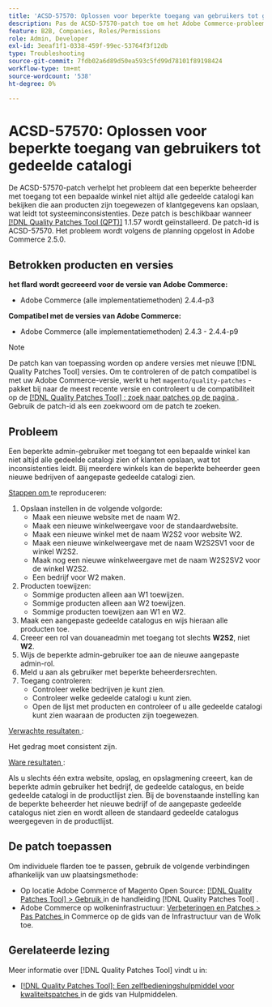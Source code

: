 ```yaml
---
title: 'ACSD-57570: Oplossen voor beperkte toegang van gebruikers tot gedeelde catalogi'
description: Pas de ACSD-57570-patch toe om het Adobe Commerce-probleem te verhelpen waarbij een beperkte beheerder met toegang tot een bepaalde winkel niet consistent alle gedeelde catalogi kan bekijken die aan producten zijn toegewezen of klantgegevens kan opslaan, wat leidt tot systeeminconsistenties.
feature: B2B, Companies, Roles/Permissions
role: Admin, Developer
exl-id: 3eeaf1f1-0338-459f-99ec-53764f3f12db
type: Troubleshooting
source-git-commit: 7fdb02a6d89d50ea593c5fd99d78101f89198424
workflow-type: tm+mt
source-wordcount: '538'
ht-degree: 0%

---
```


# ACSD-57570: Oplossen voor beperkte toegang van gebruikers tot gedeelde catalogi

De ACSD-57570-patch verhelpt het probleem dat een beperkte beheerder met toegang tot een bepaalde winkel niet altijd alle gedeelde catalogi kan bekijken die aan producten zijn toegewezen of klantgegevens kan opslaan, wat leidt tot systeeminconsistenties. Deze patch is beschikbaar wanneer [[!DNL Quality Patches Tool (QPT)]](/help/tools/quality-patches-tool/quality-patches-tool-to-self-serve-quality-patches.md) 1.1.57 wordt geïnstalleerd. De patch-id is ACSD-57570. Het probleem wordt volgens de planning opgelost in Adobe Commerce 2.5.0.

## Betrokken producten en versies

**het flard wordt gecreeerd voor de versie van Adobe Commerce:**

* Adobe Commerce (alle implementatiemethoden) 2.4.4-p3

**Compatibel met de versies van Adobe Commerce:**

* Adobe Commerce (alle implementatiemethoden) 2.4.3 - 2.4.4-p9

>[!NOTE]
>
>De patch kan van toepassing worden op andere versies met nieuwe [!DNL Quality Patches Tool] versies. Om te controleren of de patch compatibel is met uw Adobe Commerce-versie, werkt u het `magento/quality-patches` -pakket bij naar de meest recente versie en controleert u de compatibiliteit op de [[!DNL Quality Patches Tool] : zoek naar patches op de pagina ](https://experienceleague.adobe.com/tools/commerce-quality-patches/index.html?lang=nl-NL) . Gebruik de patch-id als een zoekwoord om de patch te zoeken.

## Probleem

Een beperkte admin-gebruiker met toegang tot een bepaalde winkel kan niet altijd alle gedeelde catalogi zien of klanten opslaan, wat tot inconsistenties leidt. Bij meerdere winkels kan de beperkte beheerder geen nieuwe bedrijven of aangepaste gedeelde catalogi zien.

<u> Stappen om </u> te reproduceren:

1. Opslaan instellen in de volgende volgorde:
   * Maak een nieuwe website met de naam W2.
   * Maak een nieuwe winkelweergave voor de standaardwebsite.
   * Maak een nieuwe winkel met de naam W2S2 voor website W2.
   * Maak een nieuwe winkelweergave met de naam W2S2SV1 voor de winkel W2S2.
   * Maak nog een nieuwe winkelweergave met de naam W2S2SV2 voor de winkel W2S2.
   * Een bedrijf voor W2 maken.
1. Producten toewijzen:
   * Sommige producten alleen aan W1 toewijzen.
   * Sommige producten alleen aan W2 toewijzen.
   * Sommige producten toewijzen aan W1 en W2.
1. Maak een aangepaste gedeelde catalogus en wijs hieraan alle producten toe.
1. Creeer een rol van douaneadmin met toegang tot slechts **W2S2**, niet **W2**.
1. Wijs de beperkte admin-gebruiker toe aan de nieuwe aangepaste admin-rol.
1. Meld u aan als gebruiker met beperkte beheerdersrechten.
1. Toegang controleren:
   * Controleer welke bedrijven je kunt zien.
   * Controleer welke gedeelde catalogi u kunt zien.
   * Open de lijst met producten en controleer of u alle gedeelde catalogi kunt zien waaraan de producten zijn toegewezen.

<u> Verwachte resultaten </u>:

Het gedrag moet consistent zijn.

<u> Ware resultaten </u>:

Als u slechts één extra website, opslag, en opslagmening creeert, kan de beperkte admin gebruiker het bedrijf, de gedeelde catalogus, en beide gedeelde catalogi in de productlijst zien. Bij de bovenstaande instelling kan de beperkte beheerder het nieuwe bedrijf of de aangepaste gedeelde catalogus niet zien en wordt alleen de standaard gedeelde catalogus weergegeven in de productlijst.

## De patch toepassen

Om individuele flarden toe te passen, gebruik de volgende verbindingen afhankelijk van uw plaatsingsmethode:

* Op locatie Adobe Commerce of Magento Open Source: [[!DNL Quality Patches Tool] > Gebruik ](/help/tools/quality-patches-tool/usage.md) in de handleiding [!DNL Quality Patches Tool] .
* Adobe Commerce op wolkeninfrastructuur: [ Verbeteringen en Patches > Pas Patches ](https://experienceleague.adobe.com/docs/commerce-cloud-service/user-guide/develop/upgrade/apply-patches.html?lang=nl-NL) in Commerce op de gids van de Infrastructuur van de Wolk toe.

## Gerelateerde lezing

Meer informatie over [!DNL Quality Patches Tool] vindt u in:

* [[!DNL Quality Patches Tool]: Een zelfbedieningshulpmiddel voor kwaliteitspatches ](/help/tools/quality-patches-tool/quality-patches-tool-to-self-serve-quality-patches.md) in de gids van Hulpmiddelen.
